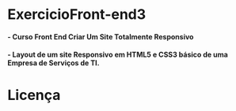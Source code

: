 # ExercicioFront-end3
#### - Curso Front End Criar Um Site Totalmente Responsivo
#### - Layout de um site Responsivo em HTML5 e CSS3 básico de uma Empresa de Serviços de TI.

# Licença
